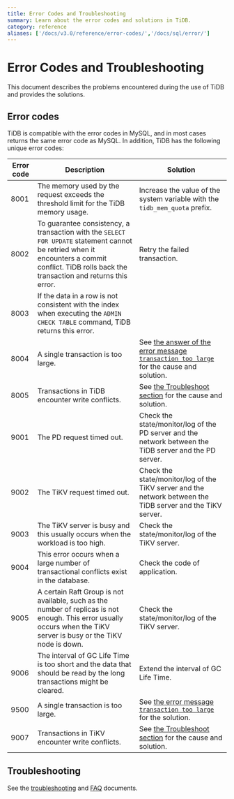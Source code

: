 ```yaml
---
title: Error Codes and Troubleshooting
summary: Learn about the error codes and solutions in TiDB.
category: reference
aliases: ['/docs/v3.0/reference/error-codes/','/docs/sql/error/']
---
```


# Error Codes and Troubleshooting

This document describes the problems encountered during the use of TiDB and provides the solutions.

## Error codes

TiDB is compatible with the error codes in MySQL, and in most cases returns the same error code as MySQL. In addition, TiDB has the following unique error codes:

| Error code | Description | Solution |
| ---- | ------- | --------- |
| 8001 | The memory used by the request exceeds the threshold limit for the TiDB memory usage. | Increase the value of the system variable with the `tidb_mem_quota` prefix. |
| 8002 | To guarantee consistency, a transaction with the `SELECT FOR UPDATE` statement cannot be retried when it encounters a commit conflict. TiDB rolls back the transaction and returns this error. | Retry the failed transaction. |
| 8003 | If the data in a row is not consistent with the index when executing the `ADMIN CHECK TABLE` command, TiDB returns this error. |
| 8004 | A single transaction is too large. | See [the answer of the error message `transaction too large`](/faq/tidb-faq.md#the-error-message-transaction-too-large-is-displayed) for the cause and solution.  |
| 8005 | Transactions in TiDB encounter write conflicts. | See [the Troubleshoot section](/faq/tidb-faq.md#troubleshoot) for the cause and solution. |
| 9001 | The PD request timed out. | Check the state/monitor/log of the PD server and the network between the TiDB server and the PD server. |
| 9002 | The TiKV request timed out. | Check the state/monitor/log of the TiKV server and the network between the TiDB server and the TiKV server. |
| 9003 | The TiKV server is busy and this usually occurs when the workload is too high. | Check the state/monitor/log of the TiKV server. |
| 9004 | This error occurs when a large number of transactional conflicts exist in the database. | Check the code of application. |
| 9005 | A certain Raft Group is not available, such as the number of replicas is not enough. This error usually occurs when the TiKV server is busy or the TiKV node is down. | Check the state/monitor/log of the TiKV server. |
| 9006 | The interval of GC Life Time is too short and the data that should be read by the long transactions might be cleared. | Extend the interval of GC Life Time. |
| 9500 | A single transaction is too large. | See [the error message `transaction too large`](/faq/tidb-faq.md#the-error-message-transaction-too-large-is-displayed) for the solution. |
| 9007 | Transactions in TiKV encounter write conflicts. | See [the Troubleshoot section](/faq/tidb-faq.md#troubleshoot) for the cause and solution. |

## Troubleshooting

See the [troubleshooting](/troubleshoot-tidb-cluster.md) and [FAQ](/faq/tidb-faq.md) documents.
